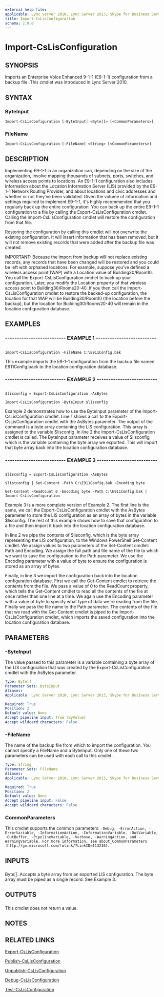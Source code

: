 ```yaml
---
external help file: 
applicable: Lync Server 2010, Lync Server 2013, Skype for Business Server 2015, Skype for Business Server 2019
title: Import-CsLisConfiguration
schema: 2.0.0
---
```


# Import-CsLisConfiguration

## SYNOPSIS

Imports an Enterprise Voice Enhanced 9-1-1 (E9-1-1) configuration from a backup file.
This cmdlet was introduced in Lync Server 2010.



## SYNTAX

### ByteInput
```
Import-CsLisConfiguration [-ByteInput] <Byte[]> [<CommonParameters>]
```

### FileName
```
Import-CsLisConfiguration [-FileName] <String> [<CommonParameters>]
```

## DESCRIPTION

Implementing E9-1-1 in an organization can, depending on the size of the organization, involve mapping thousands of subnets, ports, switches, and wireless access points to locations.
An E9-1-1 configuration also includes information about the Location Information Server (LIS) provided by the E9-1-1 Network Routing Provider, and about locations and civic addresses and whether or not they've been validated.
Given the volume of information and settings required to implement E9-1-1, it's highly recommended that you regularly back up the entire configuration.
You can back up the entire E9-1-1 configuration to a file by calling the Export-CsLisConfiguration cmdlet.
Calling the Import-CsLisConfiguration cmdlet will restore the configuration from that file.

Restoring the configuration by calling this cmdlet will not overwrite the existing configuration.
It will insert information that has been removed, but it will not remove existing records that were added after the backup file was created.

IMPORTANT: Because the import from backup will not replace existing records, any records that have been changed will be restored and you could be left with orphaned locations.
For example, suppose you've defined a wireless access point (WAP) with a Location value of Building30/Room10.
You call the Export-CsLisConfiguration cmdlet to back up your configuration.
Later, you modify the Location property of that wireless access point to Building30/Rooms20-40.
If you then call the Import-CsLisConfiguration cmdlet to restore the backed-up configuration, the location for that WAP will be Building30/Room10 (the location before the backup), but the location for Building30/Rooms20-40 will remain in the location configuration database.



## EXAMPLES


### -------------------------- EXAMPLE 1 -------------------------- 
```

Import-CsLisConfiguration -FileName C:\E911Config.bak
```

This example imports the E9-1-1 configuration from the backup file named E911Config.back to the location configuration database.


### -------------------------- EXAMPLE 2 -------------------------- 
```

$lisconfig = Export-CsLisConfiguration -AsBytes

Import-CsLisConfiguration -ByteInput $lisconfig
```

Example 2 demonstrates how to use the ByteInput parameter of the Import-CsLisConfiguration cmdlet.
Line 1 shows a call to the Export-CsLisConfiguration cmdlet with the AsBytes parameter.
The output of the command is a byte array containing the LIS configuration.
This array is assigned to the variable $lisconfig.
In line 2 the Import-CsLisConfiguration cmdlet is called.
The ByteInput parameter receives a value of $lisconfig, which is the variable containing the byte array we exported.
This will import that byte array back into the location configuration database.



### -------------------------- EXAMPLE 3 -------------------------- 
```

$lisconfig = Export-CsLisConfiguration -AsBytes

$listconfig | Set-Content -Path C:\E911Config.bak -Encoding byte

Get-Content -ReadCount 0 -Encoding byte -Path C:\E911Config.bak | Import-CsLisConfiguration
```

Example 3 is a more complete version of Example 2.
The first line is the same, we call the Export-CsLisConfiguration cmdlet with the AsBytes parameter to store the LIS configuration as an array of bytes in the variable $lisconfig.
The rest of this example shows how to save that configuration to a file and then import it back into the location configuration database.

In line 2 we pipe the contents of $lisconfig, which is the byte array representing the LIS configuration, to the Windows PowerShell Set-Content cmdlet.
We assign values to two parameters of the Set-Content cmdlet: Path and Encoding.
We assign the full path and file name of the file to which we want to save the configuration to the Path parameter.
We use the Encoding parameter with a value of byte to ensure the configuration is stored as an array of bytes.

Finally, in line 3 we import the configuration back into the location configuration database.
First we call the Get-Content cmdlet to retrieve the contents from the file.
We pass a value of 0 to the ReadCount property, which tells the Get-Content cmdlet to read all the contents of the file at once rather than one line at a time.
We again use the Encoding parameter with a value of byte to specify what type of data we're reading from the file.
Finally we pass the file name to the Path parameter.
The contents of the file that we read with the Get-Content cmdlet is piped to the Import-CsLisConfiguration cmdlet, which imports the saved configuration into the location configuration database.


## PARAMETERS

### -ByteInput
The value passed to this parameter is a variable containing a byte array of the LIS configuration that was created by the Export-CsLisConfiguration cmdlet with the AsBytes parameter.

```yaml
Type: Byte[]
Parameter Sets: ByteInput
Aliases: 
Applicable: Lync Server 2010, Lync Server 2013, Skype for Business Server 2015

Required: True
Position: 2
Default value: None
Accept pipeline input: True (ByValue)
Accept wildcard characters: False
```

### -FileName
The name of the backup file from which to import the configuration.
You cannot specify a FileName and a ByteInput.
Only one of these two parameters can be used with each call to this cmdlet.

```yaml
Type: String
Parameter Sets: FileName
Aliases: 
Applicable: Lync Server 2010, Lync Server 2013, Skype for Business Server 2015

Required: True
Position: 2
Default value: None
Accept pipeline input: False
Accept wildcard characters: False
```

### CommonParameters
This cmdlet supports the common parameters: `-Debug, -ErrorAction, -ErrorVariable, -InformationAction, -InformationVariable, -OutVariable, -OutBuffer, -PipelineVariable, -Verbose, -WarningAction, and -WarningVariable. For more information, see about_CommonParameters (http://go.microsoft.com/fwlink/?LinkID=113216).`

## INPUTS

###  
Byte\[\].
Accepts a byte array from an exported LIS configuration.
The byte array must be piped as a single record.
See Example 3.

## OUTPUTS

###  
This cmdlet does not return a value.

## NOTES

## RELATED LINKS

[Export-CsLisConfiguration](Export-CsLisConfiguration.md)

[Publish-CsLisConfiguration](Publish-CsLisConfiguration.md)

[Unpublish-CsLisConfiguration](Unpublish-CsLisConfiguration.md)

[Debug-CsLisConfiguration](Debug-CsLisConfiguration.md)

[Test-CsLisConfiguration](Test-CsLisConfiguration.md)
